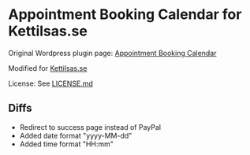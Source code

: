 # Appointment Booking Calendar for Kettilsas.se #

Original Wordpress plugin page: [Appointment Booking Calendar](https://sv.wordpress.org/plugins/appointment-booking-calendar/)

Modified for [Kettilsas.se](http://www.kettilsas.se/)

License: See [LICENSE.md](LICENSE.md)

## Diffs

 * Redirect to success page instead of PayPal
 * Added date format "yyyy-MM-dd"
 * Added time format "HH:mm"
